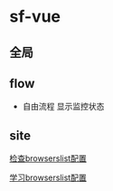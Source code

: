 # sf-vue

## 全局

## flow
* 自由流程 显示监控状态

## site
[检查browserslist配置](https://browserl.ist/)

[学习browserslist配置](https://github.com/browserslist/browserslist)